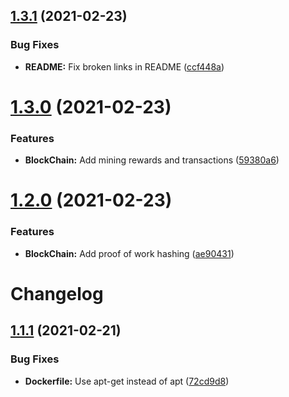 ## [1.3.1](https://github.com/LucianBuzzo/sequin/compare/v1.3.0...v1.3.1) (2021-02-23)


### Bug Fixes

* **README:** Fix broken links in README ([ccf448a](https://github.com/LucianBuzzo/sequin/commit/ccf448a9c2402e4d7c280e8842c67adb5cfb8624))

# [1.3.0](https://github.com/LucianBuzzo/sequin/compare/v1.2.0...v1.3.0) (2021-02-23)


### Features

* **BlockChain:** Add mining rewards and transactions ([59380a6](https://github.com/LucianBuzzo/sequin/commit/59380a6de029be502075c86e9e166b1ef225ab14))

# [1.2.0](https://github.com/LucianBuzzo/sequin/compare/v1.1.1...v1.2.0) (2021-02-23)


### Features

* **BlockChain:** Add proof of work hashing ([ae90431](https://github.com/LucianBuzzo/sequin/commit/ae904319430be4c1573193fd419e16f65e300ca4))

# Changelog

## [1.1.1](https://github.com/LucianBuzzo/sequin/compare/v1.1.0...v1.1.1) (2021-02-21)


### Bug Fixes

* **Dockerfile:** Use apt-get instead of apt ([72cd9d8](https://github.com/LucianBuzzo/sequin/commit/72cd9d860a3b5ce9f5b51f484f0c487cffb4708d))
